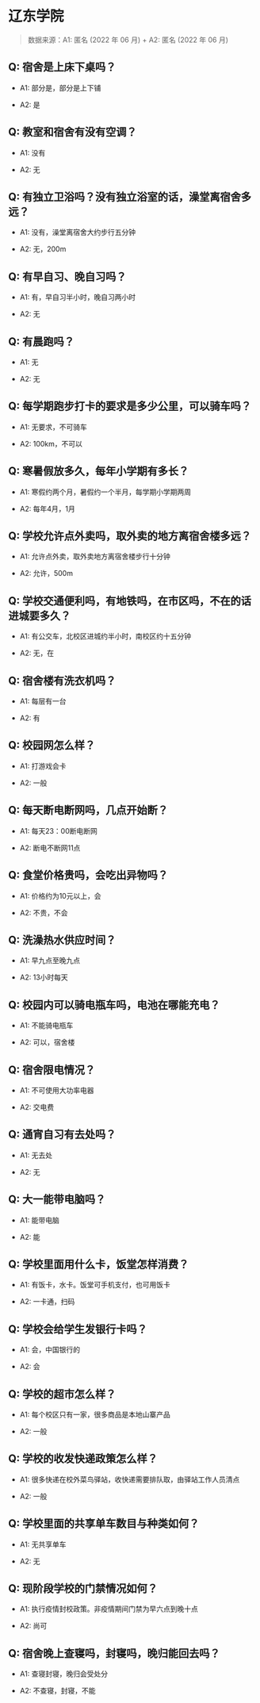 # 辽东学院

> 数据来源：A1: 匿名 (2022 年 06 月) + A2: 匿名 (2022 年 06 月)

## Q: 宿舍是上床下桌吗？

- A1: 部分是，部分是上下铺

- A2: 是

## Q: 教室和宿舍有没有空调？

- A1: 没有

- A2: 无

## Q: 有独立卫浴吗？没有独立浴室的话，澡堂离宿舍多远？

- A1: 没有，澡堂离宿舍大约步行五分钟

- A2: 无，200m

## Q: 有早自习、晚自习吗？

- A1: 有，早自习半小时，晚自习两小时

- A2: 无

## Q: 有晨跑吗？

- A1: 无

- A2: 无

## Q: 每学期跑步打卡的要求是多少公里，可以骑车吗？

- A1: 无要求，不可骑车

- A2: 100km，不可以

## Q: 寒暑假放多久，每年小学期有多长？

- A1: 寒假约两个月，暑假约一个半月，每学期小学期两周

- A2: 每年4月，1月

## Q: 学校允许点外卖吗，取外卖的地方离宿舍楼多远？

- A1: 允许点外卖，取外卖地方离宿舍楼步行十分钟

- A2: 允许，500m

## Q: 学校交通便利吗，有地铁吗，在市区吗，不在的话进城要多久？

- A1: 有公交车，北校区进城约半小时，南校区约十五分钟

- A2: 无，在

## Q: 宿舍楼有洗衣机吗？

- A1: 每层有一台

- A2: 有

## Q: 校园网怎么样？

- A1: 打游戏会卡

- A2: 一般

## Q: 每天断电断网吗，几点开始断？

- A1: 每天23：00断电断网

- A2: 断电不断网11点

## Q: 食堂价格贵吗，会吃出异物吗？

- A1: 价格约为10元以上，会

- A2: 不贵，不会

## Q: 洗澡热水供应时间？

- A1: 早九点至晚九点

- A2: 13小时每天

## Q: 校园内可以骑电瓶车吗，电池在哪能充电？

- A1: 不能骑电瓶车

- A2: 可以，宿舍楼

## Q: 宿舍限电情况？

- A1: 不可使用大功率电器

- A2: 交电费

## Q: 通宵自习有去处吗？

- A1: 无去处

- A2: 无

## Q: 大一能带电脑吗？

- A1: 能带电脑

- A2: 能

## Q: 学校里面用什么卡，饭堂怎样消费？

- A1: 有饭卡，水卡。饭堂可手机支付，也可用饭卡

- A2: 一卡通，扫码

## Q: 学校会给学生发银行卡吗？

- A1: 会，中国银行的

- A2: 会

## Q: 学校的超市怎么样？

- A1: 每个校区只有一家，很多商品是本地山寨产品

- A2: 一般

## Q: 学校的收发快递政策怎么样？

- A1: 很多快递在校外菜鸟驿站，收快递需要排队取，由驿站工作人员清点

- A2: 一般

## Q: 学校里面的共享单车数目与种类如何？

- A1: 无共享单车

- A2: 无

## Q: 现阶段学校的门禁情况如何？

- A1: 执行疫情封校政策。非疫情期间门禁为早六点到晚十点

- A2: 尚可

## Q: 宿舍晚上查寝吗，封寝吗，晚归能回去吗？

- A1: 查寝封寝，晚归会受处分

- A2: 不查寝，封寝，不能

